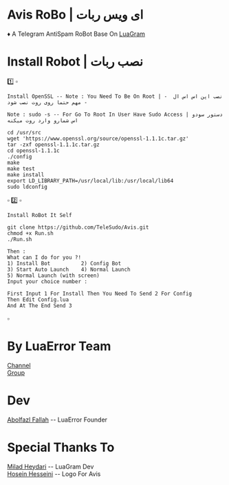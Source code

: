 # Avis RoBo | ای ویس ربات

♦️ A Telegram AntiSpam RoBot Base On [LuaGram](https://github.com/Luagram/LuagramProject)

# Install Robot | نصب ربات

1️⃣
▫️
``` 
Install OpenSSL -- Note : You Need To Be On Root | نصب اپن اس اس ال  -- مهم حتما روی روت نصب شود

Note : sudo -s -- For Go To Root In User Have Sudo Access | دستور سودو اس شمارو وارد روت میکنه

cd /usr/src
wget 'https://www.openssl.org/source/openssl-1.1.1c.tar.gz'
tar -zxf openssl-1.1.1c.tar.gz
cd openssl-1.1.1c
./config
make
make test
make install
export LD_LIBRARY_PATH=/usr/local/lib:/usr/local/lib64
sudo ldconfig
```
▫️
2️⃣
▫️
```
Install RoBot It Self

git clone https://github.com/TeleSudo/Avis.git
chmod +x Run.sh
./Run.sh

Then : 
What can I do for you ?!
1) Install Bot          2) Config Bot
3) Start Auto Launch    4) Normal Launch
5) Normal Launch (with screen)
Input your choice number :

First Input 1 For Install Then You Need To Send 2 For Config
Then Edit Config.lua
And At The End Send 3
```
▫️

# By LuaError Team

[Channel](https://t.me/LuaError)  
 [Group](https://t.me/LuaErrorTM)  

# Dev 
[Abolfazl Fallah](https://t.me/Abolfazl_le)  -- LuaError Founder

# Special Thanks To
[Milad Heydari](https://t.me/MilawdHeydari) -- LuaGram Dev  
[Hosein Hesseini](https://t.me/HosseiN_HosseiNiM) -- Logo For Avis
